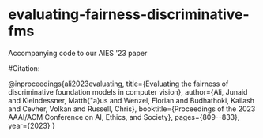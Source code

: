# evaluating-fairness-discriminative-fms
Accompanying code to our AIES '23 paper

#Citation:

@inproceedings{ali2023evaluating,
  title={Evaluating the fairness of discriminative foundation models in computer vision},
  author={Ali, Junaid and Kleindessner, Matth{\"a}us and Wenzel, Florian and Budhathoki, Kailash and Cevher, Volkan and Russell, Chris},
  booktitle={Proceedings of the 2023 AAAI/ACM Conference on AI, Ethics, and Society},
  pages={809--833},
  year={2023}
}
